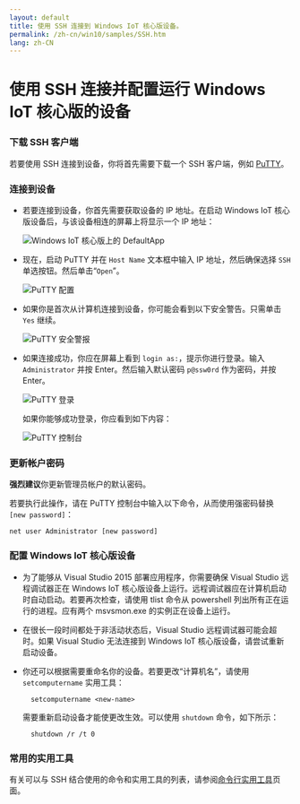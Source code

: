 ```yaml
---
layout: default
title: 使用 SSH 连接到 Windows IoT 核心版设备。
permalink: /zh-cn/win10/samples/SSH.htm
lang: zh-CN
---
```


# 使用 SSH 连接并配置运行 Windows IoT 核心版的设备

### 下载 SSH 客户端
若要使用 SSH 连接到设备，你将首先需要下载一个 SSH 客户端，例如 [PuTTY](http://the.earth.li/~sgtatham/putty/latest/x86/putty.exe)。

### 连接到设备
* 若要连接到设备，你首先需要获取设备的 IP 地址。在启动 Windows IoT 核心版设备后，与该设备相连的屏幕上将显示一个 IP 地址：

    ![Windows IoT 核心版上的 DefaultApp]({{site.baseurl}}/Resources/images/DefaultApp.png)

* 现在，启动 PuTTY 并在 `Host Name` 文本框中输入 IP 地址，然后确保选择 `SSH` 单选按钮。然后单击“`Open`”。

    ![PuTTY 配置]({{site.baseurl}}/Resources/images/ssh/putty_config.png)

* 如果你是首次从计算机连接到设备，你可能会看到以下安全警告。只需单击 `Yes` 继续。

    ![PuTTY 安全警报]({{site.baseurl}}/Resources/images/ssh/putty_security_prompt.png)

* 如果连接成功，你应在屏幕上看到 `login as:`，提示你进行登录。输入 `Administrator` 并按 Enter。然后输入默认密码 `p@ssw0rd` 作为密码，并按 Enter。

    ![PuTTY 登录]({{site.baseurl}}/Resources/images/ssh/putty_login.png)

    如果你能够成功登录，你应看到如下内容：

    ![PuTTY 控制台]({{site.baseurl}}/Resources/images/ssh/putty_console.png)

### 更新帐户密码

**强烈建议**你更新管理员帐户的默认密码。

若要执行此操作，请在 PuTTY 控制台中输入以下命令，从而使用强密码替换 `[new password]`：
    
    net user Administrator [new password]
    
### 配置 Windows IoT 核心版设备
* 为了能够从 Visual Studio 2015 部署应用程序，你需要确保 Visual Studio 远程调试器正在 Windows IoT 核心版设备上运行。远程调试器应在计算机启动时自动启动。若要再次检查，请使用 tlist 命令从 powershell 列出所有正在运行的进程。应有两个 msvsmon.exe 的实例正在设备上运行。

* 在很长一段时间都处于非活动状态后，Visual Studio 远程调试器可能会超时。如果 Visual Studio 无法连接到 Windows IoT 核心版设备，请尝试重新启动设备。

* 你还可以根据需要重命名你的设备。若要更改“计算机名”，请使用 `setcomputername` 实用工具：

        setcomputername <new-name>

    需要重新启动设备才能使更改生效。可以使用 `shutdown` 命令，如下所示：

        shutdown /r /t 0
        
### 常用的实用工具

有关可以与 SSH 结合使用的命令和实用工具的列表，请参阅[命令行实用工具]({{site.baseurl}}/{{page.lang}}/win10/tools/CommandLineUtils.htm)页面。
